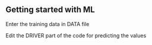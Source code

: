 ## Getting started with ML

Enter the training data in DATA file

Edit the DRIVER part of the code for predicting the values

